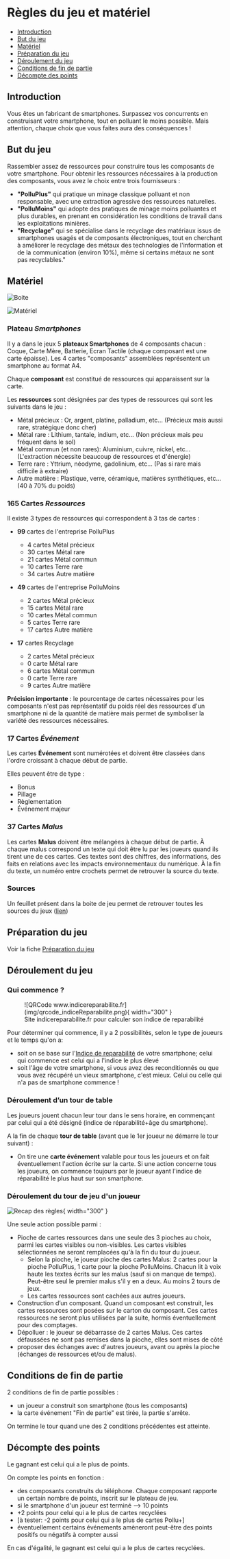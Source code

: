 # Règles du jeu et matériel

- [Introduction](#introduction)
- [But du jeu](#but-du-jeu)
- [Matériel](#matériel)
- [Préparation du jeu](#préparation-du-jeu)
- [Déroulement du jeu](#déroulement-du-jeu)
- [Conditions de fin de partie](#conditions-de-fin-de-partie)
- [Décompte des points](#décompte-des-points)


## Introduction

Vous êtes un fabricant de smartphones. Surpassez vos concurrents en construisant votre smartphone, tout en polluant le moins possible. Mais attention, chaque choix que vous faites aura des conséquences !

## But du jeu

Rassembler assez de ressources pour construire tous les composants de votre smartphone. Pour obtenir les ressources nécessaires à la production des composants, vous avez le choix entre trois fournisseurs :

- **"PolluPlus"** qui pratique un minage classique polluant et non responsable, avec une extraction agressive des ressources naturelles.
- **"PolluMoins"** qui adopte des pratiques de minage moins polluantes et plus durables, en prenant en considération les conditions de travail dans les exploitations minières.
- **"Recyclage"** qui se spécialise dans le recyclage des matériaux issus de smartphones usagés et de composants électroniques, tout en cherchant à améliorer le recyclage des métaux des technologies de l'information et de la communication (environ 10%), même si certains métaux ne sont pas recyclables."


## Matériel

![Boite](img/Boite.png)

![Matériel](img/materiel.jpeg)

### Plateau *Smartphones*
Il y a dans le jeux 5 **plateaux Smartphones** de 4 composants chacun : Coque, Carte Mère, Batterie, Ecran Tactile (chaque composant est une carte épaisse). Les 4 cartes "composants" assemblées représentent un smartphone au format A4.

Chaque **composant** est constitué de ressources qui apparaissent sur la carte.

Les **ressources** sont désignées par des types de ressources qui sont les suivants dans le jeu :

- Métal précieux : Or, argent, platine, palladium, etc... (Précieux mais aussi rare, stratégique donc cher)
- Métal rare : Lithium, tantale, indium, etc... (Non précieux mais peu fréquent dans le sol)
- Métal commun (et non rares): Aluminium, cuivre, nickel, etc... (L'extraction nécessite beaucoup de ressources et d'énergie)
- Terre rare : Yttrium, néodyme, gadolinium, etc... (Pas si rare mais difficile à extraire)
- Autre matière : Plastique, verre, céramique, matières synthétiques, etc... (40 à 70% du poids)


### 165 Cartes *Ressources*
Il existe 3 types de ressources qui correspondent à 3 tas de cartes :

- **99** cartes de l'entreprise PolluPlus
    - 4 cartes Métal précieux
    - 30 cartes Métal rare
    - 21 cartes Métal commun
    - 10 cartes Terre rare
    - 34 cartes Autre matière

- **49** cartes de l'entreprise PolluMoins
    - 2 cartes Métal précieux
    - 15 cartes Métal rare
    - 10 cartes Métal commun
    - 5 cartes Terre rare
    - 17 cartes Autre matière

- **17** cartes Recyclage
    - 2 cartes Métal précieux
    - 0 carte Métal rare
    - 6 cartes Métal commun
    - 0 carte Terre rare
    - 9 cartes Autre matière

**Précision importante** : le pourcentage de cartes nécessaires pour les composants n'est pas représentatif du poids réel des ressources d'un smartphone ni de la quantité de matière mais permet de symboliser la variété des ressources nécessaires.

### 17 Cartes *Événement*
Les cartes **Événement** sont numérotées et doivent être classées dans l'ordre croissant à chaque début de partie.

Elles peuvent être de type :

- Bonus
- Pillage
- Règlementation
- Événement majeur

### 37 Cartes *Malus*
Les cartes **Malus** doivent être mélangées à chaque début de partie. À chaque malus correspond un texte qui doit être lu par les joueurs quand ils tirent une de ces cartes. Ces textes sont des chiffres, des informations, des faits en relations avec les impacts environnementaux du numérique. À la fin du texte, un numéro entre crochets permet de retrouver la source du texte.

### Sources
Un feuillet présent dans la boite de jeu permet de retrouver toutes les sources du jeux ([lien](Sources.md))
## Préparation du jeu
Voir la fiche [Préparation du jeu](PreparationJeu.md)

## Déroulement du jeu

### Qui commence ?

<figure markdown>
  ![QRCode www.indicereparabilite.fr](img/qrcode_indiceReparabilite.png){ width="300" }
  <figcaption>Site indicereparabilite.fr pour calculer son indice de reparabilité</figcaption>
</figure>

Pour déterminer qui commence, il y a 2 possibilités, selon le type de joueurs et le temps qu'on a:
- soit on se base sur l'[Indice de reparabilité](https://www.indicereparabilite.fr/appareils/multimedia/smartphone/) de votre smartphone; celui qui commence est celui qui a l'indice le plus élevé
- soit l'âge de votre smartphone, si vous avez des reconditionnés ou que vous avez récupéré un vieux smartphone, c'est mieux. Celui ou celle qui n'a pas de smartphone commence !


### Déroulement d’un tour de table

Les joueurs jouent chacun leur tour dans le sens horaire, en commençant par celui qui a été désigné (indice de réparabilité+âge du smartphone).

A la fin de chaque **tour de table** (avant que le 1er joueur ne démarre le tour suivant) :  

- On tire une **carte événement** valable pour tous les joueurs et on fait éventuellement l'action écrite sur la carte.
Si une action concerne tous les joueurs, on commence toujours par le joueur ayant l'indice de réparabilité le plus haut sur son smartphone.

### Déroulement du tour de jeu d'un joueur

![Recap des règles](img/AideDeJeu.jpeg){ width="300" }



Une seule action possible parmi :  

- Pioche de cartes ressources dans une seule des 3 pioches au choix, parmi les cartes visibles ou non-visibles. Les cartes visibles sélectionnées ne seront remplacées qu'à la fin du tour du joueur.
     - Selon la pioche, le joueur pioche des cartes Malus: 2 cartes pour la pioche PolluPlus, 1 carte pour la pioche PolluMoins. Chacun lit à voix haute les textes écrits sur les malus (sauf si on manque de temps). Peut-être seul le premier malus s'il y en a deux. Au moins 2 tours de jeux.
     - Les cartes ressources sont cachées aux autres joueurs.    
- Construction d’un composant. Quand un composant est construit, les cartes ressources sont posées sur le carton du composant. Ces cartes ressources ne seront plus utilisées par la suite, hormis éventuellement pour des comptages.
- Dépolluer : le joueur se débarrasse de 2 cartes Malus. Ces cartes défaussées ne sont pas remises dans la pioche, elles sont mises de côté
- proposer des échanges avec d'autres joueurs, avant ou après la pioche (échanges de ressources et/ou de malus).

## Conditions de fin de partie
2 conditions de fin de partie possibles :  

- un joueur a construit son smartphone (tous les composants)
- la carte événement "Fin de partie" est tirée, la partie s'arrête.

On termine le tour quand une des 2 conditions précédentes est atteinte.

## Décompte des points
Le gagnant est celui qui a le plus de points.

On compte les points en fonction :  

- des composants construits du téléphone. Chaque composant rapporte un certain nombre de points, inscrit sur le plateau de jeu.
- si le smartphone d'un joueur est terminé --> 10 points
- +2 points pour celui qui a le plus de cartes recyclées
- [à tester: -2 points pour celui qui a le plus de cartes Pollu+]
- éventuellement certains événements amèneront peut-être des points positifs ou négatifs à compter aussi


En cas d'égalité, le gagnant est celui qui a le plus de cartes recyclées.
